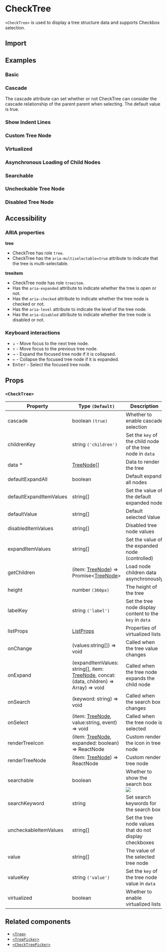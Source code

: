 # CheckTree

`<CheckTree>` is used to display a tree structure data and supports Checkbox selection.

## Import

<!--{include:<import-guide>}-->

## Examples

### Basic

<!--{include:`basic.md`}-->

### Cascade

The cascade attribute can set whether or not CheckTree can consider the cascade relationship of the parent parent when selecting. The default value is true.

<!--{include:`cascade.md`}-->

### Show Indent Lines

<!--{include:`show-indent-line.md`}-->

### Custom Tree Node

<!--{include:`custom.md`}-->

### Virtualized

<!--{include:`virtualized.md`}-->

### Asynchronous Loading of Child Nodes

<!--{include:`async.md`}-->

### Searchable

<!--{include:`searchable.md`}-->

### Uncheckable Tree Node

<!--{include:`uncheckable.md`}-->

### Disabled Tree Node

<!--{include:`disabled.md`}-->

## Accessibility

### ARIA properties

**tree**

- CheckTree has role `tree`.
- CheckTree has the `aria-multiselectable=true` attribute to indicate that the tree is multi-selectable.

**treeitem**

- CheckTree node has role `treeitem`.
- Has the `aria-expanded` attribute to indicate whether the tree is open or not.
- Has the `aria-checked` attribute to indicate whether the tree node is checked or not.
- Has the `aria-level` attribute to indicate the level of the tree node.
- Has the `aria-disabled` attribute to indicate whether the tree node is disabled or not.

### Keyboard interactions

- <kbd>↓</kbd> - Move focus to the next tree node.
- <kbd>↑</kbd> - Move focus to the previous tree node.
- <kbd>→</kbd> - Expand the focused tree node if it is collapsed.
- <kbd>←</kbd> - Collapse the focused tree node if it is expanded.
- <kbd>Enter</kbd> - Select the focused tree node.

## Props

### `<CheckTree>`

| Property                | Type `(Default)`                                                                               | Description                                                |
| ----------------------- | ---------------------------------------------------------------------------------------------- | ---------------------------------------------------------- |
| cascade                 | boolean `(true)`                                                                               | Whether to enable cascade selection                        |
| childrenKey             | string `('children')`                                                                          | Set the `key` of the child node of the tree node in `data` |
| data \*                 | [TreeNode][node][]                                                                             | Data to render the tree                                    |
| defaultExpandAll        | boolean                                                                                        | Default expand all nodes                                   |
| defaultExpandItemValues | string[]                                                                                       | Set the value of the default expanded node                 |
| defaultValue            | string[]                                                                                       | Default selected Value                                     |
| disabledItemValues      | string[]                                                                                       | Disabled tree node values                                  |
| expandItemValues        | string[]                                                                                       | Set the value of the expanded node (controlled)            |
| getChildren             | (item: [TreeNode][node]) => Promise&lt;[TreeNode][node]&gt;                                    | Load node children data asynchronously                     |
| height                  | number `(360px)`                                                                               | The height of the tree                                     |
| labelKey                | string `('label')`                                                                             | Set the tree node display content to the `key` in `data`   |
| listProps               | [ListProps][listprops]                                                                         | Properties of virtualized lists                            |
| onChange                | (values:string[]) => void                                                                      | Called when the tree value changes                         |
| onExpand                | (expandItemValues: string[], item: [TreeNode][node], concat:(data, children) => Array) => void | Called when the tree node expands the child node           |
| onSearch                | (keyword: string) => void                                                                      | Called when the search box changes                         |
| onSelect                | (item: [TreeNode][node], value:string, event) => void                                          | Called when the tree node is selected                      |
| renderTreeIcon          | (item: [TreeNode][node], expanded: boolean) => ReactNode                                       | Custom render the icon in tree node                        |
| renderTreeNode          | (item: [TreeNode][node]) => ReactNode                                                          | Custom render tree node                                    |
| searchable              | boolean                                                                                        | Whether to show the search box <br/>![][5.61.0]            |
| searchKeyword           | string                                                                                         | Set search keywords for the search box                     |
| uncheckableItemValues   | string[]                                                                                       | Set the tree node values that do not display checkboxes    |
| value                   | string[]                                                                                       | The value of the selected tree node                        |
| valueKey                | string `('value')`                                                                             | Set the `key` of the tree node value in `data`             |
| virtualized             | boolean                                                                                        | Whether to enable virtualized lists                        |

<!--{include:(_common/types/tree-node.md)}-->
<!--{include:(_common/types/list-props.md)}-->

## Related components

- [`<Tree>`](/components/tree)
- [`<TreePicker>`](/components/tree-picker)
- [`<CheckTreePicker>`](/components/check-tree-picker)

[listprops]: #code-ts-list-props-code
[node]: #code-ts-tree-node-code
[5.61.0]: https://img.shields.io/badge/min-v5.61.0-blue
